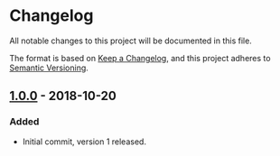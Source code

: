 # Changelog
All notable changes to this project will be documented in this file.

The format is based on [Keep a Changelog](https://keepachangelog.com/en/1.0.0/),
and this project adheres to [Semantic Versioning](https://semver.org/spec/v2.0.0.html).

## [1.0.0] - 2018-10-20
### Added
- Initial commit, version 1 released.

[1.0.0]: https://github.com/aal89/has-deep-value/commit/a29a54c71e21328cd023ed2e4c8a944beefe8849
